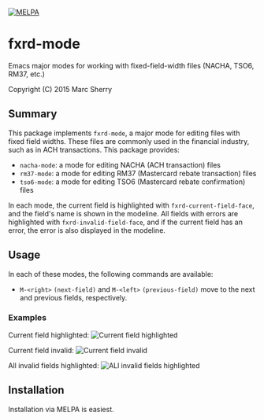 [![MELPA](https://melpa.org/packages/fxrd-mode-badge.svg)](https://melpa.org/#/fxrd-mode)

# fxrd-mode
Emacs major modes for working with fixed-field-width files (NACHA, TSO6, RM37,
etc.)

Copyright (C) 2015 Marc Sherry

## Summary
This package implements `fxrd-mode`, a major mode for editing files with fixed
field widths. These files are commonly used in the financial industry, such
as in ACH transactions. This package provides:

- `nacha-mode`: a mode for editing NACHA (ACH transaction) files
- `rm37-mode`: a mode for editing RM37 (Mastercard rebate transaction) files
- `tso6-mode`: a mode for editing TSO6 (Mastercard rebate confirmation) files

In each mode, the current field is highlighted with `fxrd-current-field-face`,
and the field's name is shown in the modeline. All fields with errors are
highlighted with `fxrd-invalid-field-face`, and if the current field has an
error, the error is also displayed in the modeline.

## Usage
In each of these modes, the following commands are available:

- `M-<right>` `(next-field)` and `M-<left>` `(previous-field)` move to the next
 and previous fields, respectively.

### Examples

Current field highlighted:
![Current field highlighted](http://i.imgur.com/NTZb6Fl.png)

Current field invalid:
![Current field invalid](http://i.imgur.com/KmfxpU0.png)

All invalid fields highlighted:
![ALl invalid fields highlighted](http://i.imgur.com/KkcviBF.png)

## Installation

Installation via MELPA is easiest.
